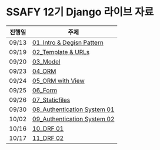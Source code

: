 # SSAFY 12기 Django 라이브 자료

| 진행일 | 주제                     |
| ------ | ------------------------ |
| 09/13  | [01_Intro & Degisn Pattern](./01_Intro&DesignPattern/)   |
| 09/19  | [02_Template & URLs](./02_templates/)          |
| 09/20  | [03_Model](./03_Model/)                  |
| 09/23  | [04_ORM](./04_ORM/)                      |
| 09/24  | [05_ORM with View](./05_ORM_with_view/)           |
| 09/25  | [06_Form](./06_Form/)                     |
| 09/26  | [07_Staticfiles](./07_Static/)              |
| 09/30  | [08_Authentication System 01](./08_Authentication_System_01/) |
| 10/02  | [09_Authentication System 02](./09_Authentication_System_02/) |
| 10/16  | [10_DRF 01](./10_DRF_01/)                   |
| 10/17  | [11_DRF 02](./11_DRF_02/)                   |